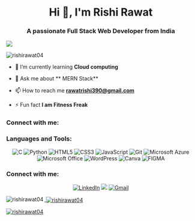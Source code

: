 <h1 align="center">Hi 👋, I'm Rishi Rawat</h1>
<h3 align="center">A passionate Full Stack Web Developer from India</h3>
<img src="https://images.hdqwalls.com/wallpapers/web-development-minimalism-bl.jpg"></img>



<p align="left"> <img src="https://komarev.com/ghpvc/?username=rishirawat04&label=Profile%20views&color=0e75b6&style=flat" alt="rishirawat04" /> </p>


- 🌱 I’m currently learning **Cloud computing**

- 💬 Ask me about ** MERN Stack**

- 📫 How to reach me **rawatrishi390@gmail.com**

- ⚡ Fun fact **I am Fitness Freak**

<h3 align="left">Connect with me:</h3>

<h3 align="left">Languages and Tools:</h3>
<p align="left">
 

<p align="center"> 
<img alt="C" src="https://img.shields.io/badge/c-%2300599C.svg?&style=for-the-badge&logo=c&logoColor=white" />
<img alt="Python" src="https://img.shields.io/badge/python-%2314354C.svg?style=for-the-badge&logo=python&logoColor=white"/>
<img alt="HTML5" src="https://img.shields.io/badge/html5-%23E34F26.svg?&style=for-the-badge&logo=html5&logoColor=white" />
<img alt="CSS3" src="https://img.shields.io/badge/css3-%231572B6.svg?&style=for-the-badge&logo=css3&logoColor=white" />
<img alt="JavaScript" src="https://img.shields.io/badge/javascript-%23323330.svg?&style=for-the-badge&logo=javascript&logoColor=%23F7DF1E" />
 <img alt="Git" src="https://img.shields.io/badge/Git-F05032?style=for-the-badge&logo=git&logoColor=white" />



<img alt="Microsoft Azure" src="https://img.shields.io/badge/microsoft%20azure-0089D6?style=for-the-badge&logo=microsoft-azure&logoColor=white" />

<img alt="Microsoft Office" src="https://img.shields.io/badge/Microsoft_Office-D83B01?style=for-the-badge&logo=microsoft-office&logoColor=white" />

<img alt="WordPress" src="https://img.shields.io/badge/WordPress-%23117AC9.svg?style=for-the-badge&logo=WordPress&logoColor=white" />
<img alt="Canva" src="https://img.shields.io/badge/Canva-00C4CC.svg?style=for-the-badge&logo=Canva&logoColor=white" />
<img alt="FIGMA" src="https://img.shields.io/badge/Figma-F24E1E.svg?style=for-the-badge&logo=Figma&logoColor=white" />

</p>
<div align="center">
<h3 align="left">Connect with me:</h3>
 
<a  href="https://www.linkedin.com/in/rishi-rawat-a6632a251//" target="_blank"><img alt="LinkedIn" src="https://img.shields.io/badge/linkedin%20-%230077B5.svg?&style=for-the-badge&logo=linkedin&logoColor=white" /></a>
<a href="https://twitter.com/Rishi_Rawat_04" target="_blank"><img src="https://img.shields.io/badge/twitter-%2300acee.svg?&style=for-the-badge&logo=twitter&logoColor=white&alt=twitter" /></a>
<a href="mailto:rawatrishi390@gmail.com"><img  alt="Gmail" src="https://img.shields.io/badge/Gmail-D14836?style=for-the-badge&logo=gmail&logoColor=white" />




</div>

<p><img align="left" src="https://github-readme-stats.vercel.app/api/top-langs?username=rishirawat04&show_icons=true&locale=en&layout=compact" alt="rishirawat04" /></p>

<p>&nbsp;<img align="center" src="https://github-readme-stats.vercel.app/api?username=rishirawat04&show_icons=true&locale=en" alt="rishirawat04" /></p>

<p><img align="center" src="https://github-readme-streak-stats.herokuapp.com/?user=rishirawat04&" alt="rishirawat04" /></p>
<script src="https://kit.fontawesome.com/a515a97b20.js" crossorigin="anonymous"></script>


